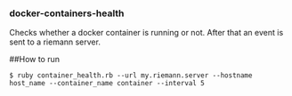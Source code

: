 ### docker-containers-health

Checks whether a docker container is running or not. After that an event is sent to a riemann server.

##How to run

```
$ ruby container_health.rb --url my.riemann.server --hostname host_name --container_name container --interval 5
```



